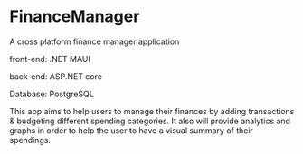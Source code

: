 # FinanceManager

A cross platform finance manager application

front-end: .NET MAUI

back-end: ASP.NET core

Database: PostgreSQL

This app aims to help users to manage their finances by adding transactions & budgeting different spending categories. It also will provide analytics and graphs in order to help the user to have a visual summary of their spendings.
